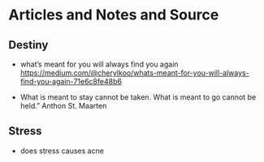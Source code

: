 
# Articles and Notes and Source

## Destiny
- what’s meant for you will always find you again
  https://medium.com/@cherylkoo/whats-meant-for-you-will-always-find-you-again-71e6c8fe48b6
  
- What is meant to stay cannot be taken. What is meant to go cannot be held.”
    Anthon St. Maarten

## Stress
- does stress causes acne 
